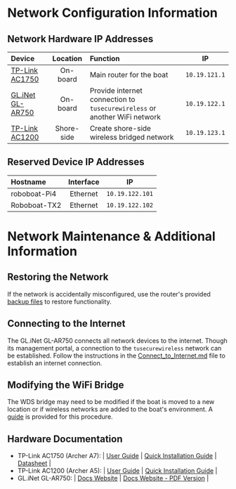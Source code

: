 
# Network Configuration Information #
## Network Hardware IP Addresses ##
| Device             | Location      | Function                                          | IP            |
| :----------------- |:-------------:| :------------------------------------------------ | :------------:|
| [TP-Link AC1750](https://www.tp-link.com/us/home-networking/wifi-router/archer-a7/) | On-board | Main router for the boat | `10.19.121.1`|
| [GL.iNet GL-AR750](https://www.gl-inet.com/products/gl-ar750/) | On-board | Provide internet connection to `tusecurewireless` or another WiFi network | `10.19.122.1` |
| [TP-Link AC1200](https://www.tp-link.com/us/home-networking/wifi-router/archer-a5/) | Shore-side | Create shore-side wireless bridged network | `10.19.123.1` |

## Reserved Device IP Addresses ##
| Hostname             | Interface     | IP              |
| :------------------- |:-------------:| :--------------:|
| roboboat-Pi4         | Ethernet      | `10.19.122.101` |
| Roboboat-TX2         | Ethernet      | `10.19.122.102` |

# Network Maintenance & Additional Information #
## Restoring the Network ##
If the network is accidentally misconfigured, use the router's provided [backup files](RouterBackups/) to restore functionality. 

## Connecting to the Internet ##
The GL.iNet GL-AR750 connects all network devices to the internet. Though its management portal, a connection to the `tusecurewireless` network can be established. Follow the instructions in the [Connect_to_Internet.md](Connect_to_Internet.md) file to establish an internet connection.

## Modifying the WiFi Bridge ##
The WDS bridge may need to be modified if the boat is moved to a new location or if wireless networks are added to the boat's environment. A [guide](Modifying_WiFi_Bridge.md) is provided for this procedure.

## Hardware Documentation ##
* TP-Link AC1750 (Archer A7): | [User Guide](RouterManuals/AC1750A7_UserGuide.pdf) | [Quick Installation Guide](RouterManuals/AC1750A7_QuickInstallationGuide.pdf) | [Datasheet](RouterManuals/AC1750A7_DataSheet.pdf) |
* TP-Link AC1200 (Archer A5): | [User Guide](RouterManuals/AC1200A5_UserGuide.pdf) | [Quick Installation Guide](RouterManuals/AC1200A5_QuickInstallationGuide.pdf) |
* GL.iNet GL-AR750: | [Docs Website](https://docs.gl-inet.com/en/3/setup/travel_ac_router/first-time_setup/) | [Docs Website - PDF Version](RouterManuals/GL-AR750_UserGuide.pdf) | 


